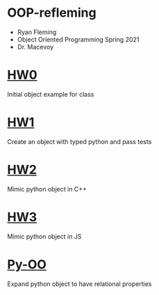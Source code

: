 # OOP-refleming
- Ryan Fleming
- Object Oriented Programming Spring 2021
- Dr. Macevoy

# [HW0](https://github.com/Rytheking/OOP-refleming/tree/main/hw0/moon)
Initial object example for class

# [HW1](https://github.com/Rytheking/OOP-refleming/tree/main/hw1)
Create an object with typed python and pass tests

# [HW2](https://github.com/Rytheking/OOP-refleming/tree/main/hw2)
Mimic python object in C++


# [HW3](https://github.com/Rytheking/OOP-refleming/tree/main/hw3)
Mimic python object in JS


# [Py-OO](https://github.com/Rytheking/OOP-refleming/tree/main/py-oo)
Expand python object to have relational properties
